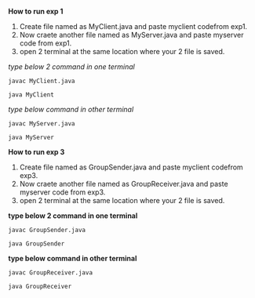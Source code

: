 **How to run exp 1**

1) Create file named as MyClient.java and paste myclient codefrom exp1.
2) Now craete another file named as MyServer.java and paste myserver code from exp1.
3) open 2 terminal at the same location where your 2 file is saved.

*type below 2 command in one terminal*

    javac MyClient.java
    
    java MyClient
    
*type below command in other terminal*

    javac MyServer.java
    
    java MyServer


**How to run exp 3**

1) Create file named as GroupSender.java and paste myclient codefrom exp3.
2) Now craete another file named as GroupReceiver.java and paste myserver code from exp3.
3) open 2 terminal at the same location where your 2 file is saved.

**type below 2 command in one terminal**

    javac GroupSender.java
    
    java GroupSender
    
**type below command in other terminal**

    javac GroupReceiver.java
    
    java GroupReceiver


